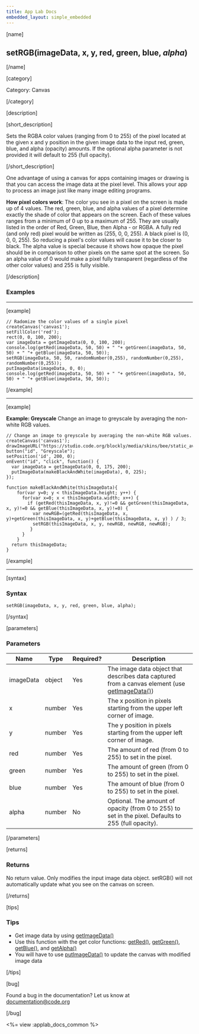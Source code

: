 ```yaml
---
title: App Lab Docs
embedded_layout: simple_embedded
---
```


[name]

## setRGB(imageData, x, y, red, green, blue, *alpha*)

[/name]

[category]

Category: Canvas

[/category]

[description]

[short_description]

Sets the RGBA color values (ranging from 0 to 255) of the pixel located at the given x and y position in the given image data to the input red, green, blue, and alpha (opacity) amounts. If the optional alpha parameter is not provided it will default to 255 (full opacity).

[/short_description]

One advantage of using a canvas for apps containing images or drawing is that you can access the image data at the pixel level. This allows your app to process an image just like many image editing programs.

**How pixel colors work**: The color you see in a pixel on the screen is made up of 4 values. The red, green, blue, and alpha values of a pixel determine exactly the shade of color that appears on the screen. Each of these values ranges from a minimum of 0 up to a maximum of 255. They are usually listed in the order of Red, Green, Blue, then Alpha - or RGBA. A fully red (and only red) pixel would be written as (255, 0, 0, 255). A black pixel is (0, 0, 0, 255). So reducing a pixel's color values will cause it to be closer to black. The alpha value is special because it shows how opaque the pixel should be in comparison to other pixels on the same spot at the screen. So an alpha value of 0 would make a pixel fully transparent (regardless of the other color values) and 255 is fully visible.

[/description]

### Examples

____________________________________________________

[example]

```
// Radomize the color values of a single pixel
createCanvas('canvas1');
setFillColor('red');
rect(0, 0, 100, 200);
var imageData = getImageData(0, 0, 100, 200);
console.log(getRed(imageData, 50, 50) + " "+ getGreen(imageData, 50, 50) + " "+ getBlue(imageData, 50, 50));
setRGB(imageData, 50, 50, randomNumber(0,255), randomNumber(0,255), randomNumber(0,255));
putImageData(imageData, 0, 0);
console.log(getRed(imageData, 50, 50) + " "+ getGreen(imageData, 50, 50) + " "+ getBlue(imageData, 50, 50));
```

[/example]

____________________________________________________

[example]

**Example: Greyscale** Change an image to greyscale by averaging the non-white RGB values.

```
// Change an image to greyscale by averaging the non-white RGB values.
createCanvas('canvas1');
drawImageURL("https://studio.code.org/blockly/media/skins/bee/static_avatar.png");
button("id", "Greyscale");
setPosition('id', 200, 0);
onEvent("id", "click", function() {
  var imageData = getImageData(0, 0, 175, 200);
  putImageData(makeBlackAndWhite(imageData), 0, 225);
});

function makeBlackAndWhite(thisImageData){
    for(var y=0; y < thisImageData.height; y++) {
      for(var x=0; x < thisImageData.width; x++) {
        if (getRed(thisImageData, x, y)!=0 && getGreen(thisImageData, x, y)!=0 && getBlue(thisImageData, x, y)!=0) {
          var newRGB=(getRed(thisImageData, x, y)+getGreen(thisImageData, x, y)+getBlue(thisImageData, x, y) ) / 3;
          setRGB(thisImageData, x, y, newRGB, newRGB, newRGB);
         }
      }
    }
  return thisImageData;
}
```

[/example]

____________________________________________________

[syntax]

### Syntax

```
setRGB(imageData, x, y, red, green, blue, alpha);
```

[/syntax]

[parameters]

### Parameters

| Name  | Type | Required? | Description |
|-----------------|------|-----------|-------------|
| imageData | object | Yes | The image data object that describes data captured from a canvas element (use [getImageData()](/applab/docs/getImageData))    |
| x | number | Yes | The x position in pixels starting from the upper left corner of image.  |
| y | number | Yes | The y position in pixels starting from the upper left corner of image.  |
| red | number | Yes | The amount of red (from 0 to 255) to set in the pixel.  |
| green | number | Yes | The amount of green (from 0 to 255) to set in the pixel.  |
| blue | number | Yes | The amount of blue (from 0 to 255) to set in the pixel.  |
| alpha | number | No | Optional. The amount of opacity (from 0 to 255) to set in the pixel. Defaults to 255 (full opacity).  |

[/parameters]

[returns]

### Returns
No return value. Only modifies the input image data object. setRGB() will not automatically update what you see on the canvas on screen.

[/returns]

[tips]

### Tips
- Get image data by using [getImageData()](/applab/docs/getImageData)
- Use this function with the get color functions: [getRed()](/applab/docs/getRed), [getGreen()](/applab/docs/getGreen), [getBlue()](/applab/docs/getBlue), and [getAlpha()](/applab/docs/getAlpha)
- You will have to use [putImageData()](/applab/docs/putImageData) to update the canvas with modified image data

[/tips]

[bug]

Found a bug in the documentation? Let us know at documentation@code.org

[/bug]

<%= view :applab_docs_common %>
